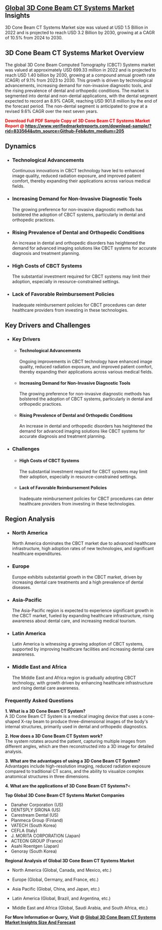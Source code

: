 <h2><a href="https://www.verifiedmarketreports.com/download-sample/?rid=833564&amp;utm_source=Github&amp;utm_medium=205" target="_blank">Global 3D Cone Beam CT Systems Market</a> Insights</h2><p>3D Cone Beam CT Systems Market size was valued at USD 1.5 Billion in 2022 and is projected to reach USD 3.2 Billion by 2030, growing at a CAGR of 10.5% from 2024 to 2030.</p><p> <h2>3D Cone Beam CT Systems Market Overview</h2> <p>The global 3D Cone Beam Computed Tomography (CBCT) Systems market was valued at approximately USD 699.33 million in 2022 and is projected to reach USD 1.40 billion by 2030, growing at a compound annual growth rate (CAGR) of 9.1% from 2023 to 2030. This growth is driven by technological advancements, increasing demand for non-invasive diagnostic tools, and the rising prevalence of dental and orthopedic conditions. The market is segmented into dental and non-dental applications, with the dental segment expected to record an 8.9% CAGR, reaching USD 901.8 million by the end of the forecast period. The non-dental segment is anticipated to grow at a revised 9.6% CAGR over the next seven years. </p> <p><strong><p><span class=""><span style="color: #ff0000;"><strong>Download Full PDF Sample Copy of 3D Cone Beam CT Systems Market Report</strong> @ </span><a href="https://www.verifiedmarketreports.com/download-sample/?rid=833564&amp;utm_source=Github-Feb&amp;utm_medium=205" target="_blank">https://www.verifiedmarketreports.com/download-sample/?rid=833564&amp;utm_source=Github-Feb&amp;utm_medium=205</a></span></p></strong></p> <h2>Dynamics</h2> <ul> <li><h3>Technological Advancements</h3> <p>Continuous innovations in CBCT technology have led to enhanced image quality, reduced radiation exposure, and improved patient comfort, thereby expanding their applications across various medical fields. </p> </li> <li><h3>Increasing Demand for Non-Invasive Diagnostic Tools</h3> <p>The growing preference for non-invasive diagnostic methods has bolstered the adoption of CBCT systems, particularly in dental and orthopedic practices. </p> </li> <li><h3>Rising Prevalence of Dental and Orthopedic Conditions</h3> <p>An increase in dental and orthopedic disorders has heightened the demand for advanced imaging solutions like CBCT systems for accurate diagnosis and treatment planning. </p> </li> <li><h3>High Costs of CBCT Systems</h3> <p>The substantial investment required for CBCT systems may limit their adoption, especially in resource-constrained settings. </p> </li> <li><h3>Lack of Favorable Reimbursement Policies</h3> <p>Inadequate reimbursement policies for CBCT procedures can deter healthcare providers from investing in these technologies. </p> </li> </ul> <h2>Key Drivers and Challenges</h2> <ul> <li><h3>Key Drivers</h3> <ul> <li><h4>Technological Advancements</h4> <p>Ongoing improvements in CBCT technology have enhanced image quality, reduced radiation exposure, and improved patient comfort, thereby expanding their applications across various medical fields. </p> </li> <li><h4>Increasing Demand for Non-Invasive Diagnostic Tools</h4> <p>The growing preference for non-invasive diagnostic methods has bolstered the adoption of CBCT systems, particularly in dental and orthopedic practices. </p> </li> <li><h4>Rising Prevalence of Dental and Orthopedic Conditions</h4> <p>An increase in dental and orthopedic disorders has heightened the demand for advanced imaging solutions like CBCT systems for accurate diagnosis and treatment planning. </p> </li> </ul> </li> <li><h3>Challenges</h3> <ul> <li><h4>High Costs of CBCT Systems</h4> <p>The substantial investment required for CBCT systems may limit their adoption, especially in resource-constrained settings. </p> </li> <li><h4>Lack of Favorable Reimbursement Policies</h4> <p>Inadequate reimbursement policies for CBCT procedures can deter healthcare providers from investing in these technologies. </p> </li> </ul> </li> </ul> <h2>Region Analysis</h2> <ul> <li><h3>North America</h3> <p>North America dominates the CBCT market due to advanced healthcare infrastructure, high adoption rates of new technologies, and significant healthcare expenditures. </p> </li> <li><h3>Europe</h3> <p>Europe exhibits substantial growth in the CBCT market, driven by increasing dental care treatments and a high prevalence of dental diseases. </p> </li> <li><h3>Asia-Pacific</h3> <p>The Asia-Pacific region is expected to experience significant growth in the CBCT market, fueled by expanding healthcare infrastructure, rising awareness about dental care, and increasing medical tourism. </p> </li> <li><h3>Latin America</h3> <p>Latin America is witnessing a growing adoption of CBCT systems, supported by improving healthcare facilities and increasing dental care awareness. </p> </li> <li><h3>Middle East and Africa</h3> <p>The Middle East and Africa region is gradually adopting CBCT technology, with growth driven by enhancing healthcare infrastructure and rising dental care awareness. </p> </li> </ul> <h3>Frequently Asked Questions</h3> <p><strong>1. What is a 3D Cone Beam CT System?</strong><br> A 3D Cone Beam CT System is a medical imaging device that uses a cone-shaped X-ray beam to produce three-dimensional images of the body's internal structures, primarily used in dental and orthopedic diagnostics. </p> <p><strong>2. How does a 3D Cone Beam CT System work?</strong><br> The system rotates around the patient, capturing multiple images from different angles, which are then reconstructed into a 3D image for detailed analysis. </p> <p><strong>3. What are the advantages of using a 3D Cone Beam CT System?</strong><br> Advantages include high-resolution imaging, reduced radiation exposure compared to traditional CT scans, and the ability to visualize complex anatomical structures in three dimensions. </p> <p><strong>4. What are the applications of 3D Cone Beam CT Systems?</strong><</p><p><strong>Top Global 3D Cone Beam CT Systems Market Companies</strong></p><div data-test-id=""><p><li>Danaher Corporation (US)</li><li> DENTSPLY SIRONA (US)</li><li> Carestream Dental (US)</li><li> Planmeca Group (Finland)</li><li> VATECH (South Korea)</li><li> CEFLA (Italy)</li><li> J. MORITA CORPORATION (Japan)</li><li> ACTEON GROUP (France)</li><li> Asahi Roentgen (Japan)</li><li> Genoray (South Korea)</li></p><div><strong>Regional Analysis of&nbsp;Global 3D Cone Beam CT Systems Market</strong></div><ul><li dir="ltr"><p dir="ltr">North America&nbsp;(Global, Canada, and Mexico, etc.)</p></li><li dir="ltr"><p dir="ltr">Europe (Global, Germany, and France, etc.)</p></li><li dir="ltr"><p dir="ltr">Asia Pacific&nbsp;(Global, China, and Japan, etc.)</p></li><li dir="ltr"><p dir="ltr">Latin America&nbsp;(Global, Brazil, and Argentina, etc.)</p></li><li dir="ltr">Middle East and Africa&nbsp;(Global, Saudi Arabia, and South Africa, etc.)</li></ul><p><strong>For More Information or Query, Visit @&nbsp;</strong><strong><a href="https://www.verifiedmarketreports.com/product/3d-cone-beam-ct-systems-market/?utm_source=Github&amp;utm_medium=205" target="_blank">Global 3D Cone Beam CT Systems Market Insights Size And Forecast</a></strong></p></div>
